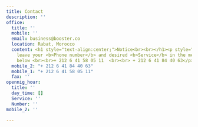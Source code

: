```yaml
---
title: Contact
description: ''
office:
  title: ''
  mobile: ''
  email: business@booster.co
  location: Rabat, Morocco
  content: <h1 style="text-align:center;">Notice<br><br></h1><p style="text-align:center;">Please
    leave your <b>Phone number</b> and desired <b>Service</b> in the message section
    below <br><br>+ 212 6 41 58 05 11  <br><br> + 212 6 41 84 40 63</p>
  mobile_2: "+ 212 6 41 84 40 63"
  mobile_1: "+ 212 6 41 58 05 11"
  fax: ''
opennig_hour:
  title: ''
  day_time: []
  Service: ''
  Number: ''
mobile_2: ''

---
```

